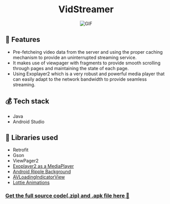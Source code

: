 # <div align = "center">VidStreamer</div>

<p align="center">
  <img src="/Screenshots/VidStreamer.gif?raw=true" alt="GIF"/>
</p>

## :pushpin: Features
- Pre-fetcheing video data from the server and using the proper caching mechanism to provide an uninterrupted streaming service.
- It makes use of viewpager with fragments to provide smooth scrolling through pages and maintaining the state of each page.
- Using Exoplayer2 which is a very robust and powerful media player that can easily adapt to the network bandwidth to provide seamless streaming.


## :moneybag: Tech stack
- Java
- Android Studio

## :scroll: Libraries used
- Retrofit
- Gson
- ViewPager2
- [Exoplayer2 as a MediaPlayer](https://github.com/google/ExoPlayer)
- [Android Ripple Background](https://github.com/skyfishjy/android-ripple-background)
- [AVLoadingIndicatorView](https://github.com/81813780/AVLoadingIndicatorView)
- [Lottie Animations](https://github.com/airbnb/lottie-android)

### [Get the full source code(.zip) and .apk file here :rocket:](https://github.com/enja-2001/VidStreamer/releases/tag/v1.0)
